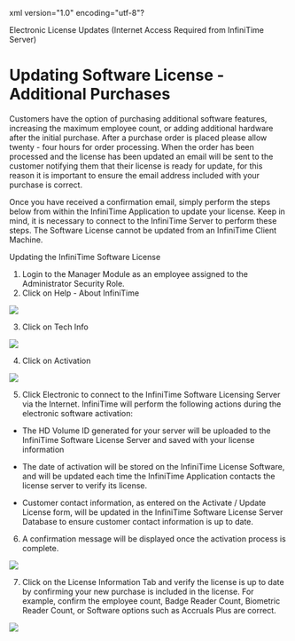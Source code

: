 xml version="1.0" encoding="utf-8"?





Electronic License Updates (Internet Access Required from InfiniTime Server)




# Updating Software License - Additional Purchases

Customers have the option of purchasing additional software features, increasing the maximum employee count, or adding additional hardware after the initial purchase. After a purchase order is placed please allow twenty - four hours for order processing. When the order has been processed and the license has been updated an email will be sent to the customer notifying them that their license is ready for update, for this reason it is important to ensure the email address included with your purchase is correct.

Once you have received a confirmation email, simply perform the steps below from within the InfiniTime Application to update your license. Keep in mind, it is necessary to connect to the InfiniTime Server to perform these steps. The Software License cannot be updated from an InfiniTime Client Machine.

Updating the InfiniTime Software License

1. Login to the Manager Module as an employee assigned to the Administrator Security Role.
2. Click on Help - About InfiniTime

![](images_2/INST_CH8_ElectronicActivation_1.gif)

3. Click on Tech Info

![](images_2/INST_CH8_ElectronicActivation_2.gif)

4. Click on Activation

![](images_2/INST_CH8_ElectronicActivation_3.gif)

5. Click Electronic to connect to the InfiniTime Software Licensing Server via the Internet. InfiniTime will perform the following actions during the electronic software activation:

* The HD Volume ID generated for your server will be uploaded to the InfiniTime Software License Server and saved with your license information

* The date of activation will be stored on the InfiniTime License Software, and will be updated each time the InfiniTime Application contacts the license server to verify its license.

* Customer contact information, as entered on the Activate / Update License form, will be updated in the InfiniTime Software License Server Database to ensure customer contact information is up to date.

6. A confirmation message will be displayed once the activation process is complete.

![](images_2/INSTCH8_ElectronicActivation_Last.gif)

7. Click on the License Information Tab and verify the license is up to date by confirming your new purchase is included in the license. For example, confirm the employee count, Badge Reader Count, Biometric Reader Count, or Software options such as Accruals Plus are correct.

![](images_2/INSTCH8_PostPurchase_1.gif)